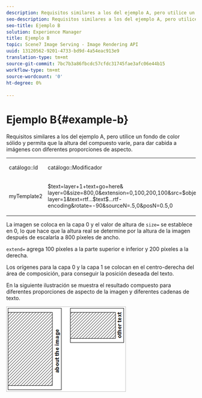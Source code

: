 ```yaml
---
description: Requisitos similares a los del ejemplo A, pero utilice un fondo de color sólido y permita que la altura del compuesto varíe, para dar cabida a imágenes con diferentes proporciones de aspecto.
seo-description: Requisitos similares a los del ejemplo A, pero utilice un fondo de color sólido y permita que la altura del compuesto varíe, para dar cabida a imágenes con diferentes proporciones de aspecto.
seo-title: Ejemplo B
solution: Experience Manager
title: Ejemplo B
topic: Scene7 Image Serving - Image Rendering API
uuid: 13120562-9201-4733-bd9d-4a54eac913e9
translation-type: tm+mt
source-git-commit: 7bc7b3a86fbcdc57cfdc31745fae3afc06e44b15
workflow-type: tm+mt
source-wordcount: '0'
ht-degree: 0%

---
```



# Ejemplo B{#example-b}

Requisitos similares a los del ejemplo A, pero utilice un fondo de color sólido y permita que la altura del compuesto varíe, para dar cabida a imágenes con diferentes proporciones de aspecto.

<table id="simpletable_37BA3B2A75A9468C9ADEBBC034BADAE7"> 
 <tr class="strow"> 
  <td class="stentry"> <p><span class="codeph"> catálogo::Id</span> </p> </td> 
  <td class="stentry"> <p><span class="codeph"> catálogo::Modificador</span> </p></td> 
 </tr> 
 <tr class="strow"> 
  <td class="stentry"> <p><span class="codeph"> myTemplate2</span> </p></td> 
  <td class="stentry"> <p><span class="codeph"> $text=layer+1+text+go+here&amp; layer=0&amp;size=800,0&amp;extension=0,100,200,100&amp;src=$object$&amp;ourceN=.5,0&amp; layer=1&amp;text=rtf...$text$...rtf-encoding&amp;rotate=-90&amp;sourceN=.5,0&amp;posN=0.5,0</span> </p></td> 
 </tr> 
</table>

La imagen se coloca en la capa 0 y el valor de altura de `size=` se establece en 0, lo que hace que la altura real se determine por la altura de la imagen después de escalarla a 800 píxeles de ancho.

`extend=` agrega 100 píxeles a la parte superior e inferior y 200 píxeles a la derecha.

Los orígenes para la capa 0 y la capa 1 se colocan en el centro-derecha del área de composición, para conseguir la posición deseada del texto.

En la siguiente ilustración se muestra el resultado compuesto para diferentes proporciones de aspecto de la imagen y diferentes cadenas de texto.

![](assets/exampleb.png)

